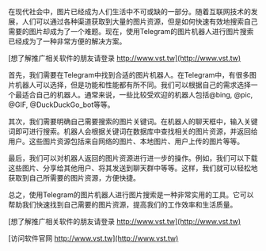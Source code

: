 在现代社会中，图片已经成为人们生活中不可或缺的一部分。随着互联网技术的发展，人们可以通过各种渠道获取到大量的图片资源，但是如何快速有效地搜索自己需要的图片却成为了一个难题。现在，使用Telegram的图片机器人进行图片搜索已经成为了一种非常方便的解决方案。

[想了解推广相关软件的朋友请登录 http://www.vst.tw](http://www.vst.tw)

首先，我们需要在Telegram中找到合适的图片机器人。在Telegram中，有很多图片机器人可以选择，但是功能和性能都有所不同。我们可以根据自己的需求选择一个最适合自己的机器人。通常来说，一些比较受欢迎的机器人包括@bing, @pic, @GIF, @DuckDuckGo_bot等等。

其次，我们需要明确自己需要搜索的图片关键词。在机器人的聊天框中，输入关键词即可进行搜索。机器人会根据关键词在数据库中查找相关的图片资源，并返回给用户。这些图片资源包括来自网络的图片、本地图片、用户上传的图片等等。

最后，我们可以对机器人返回的图片资源进行进一步的操作。例如，我们可以下载这些图片、分享给其他用户、将其发送到聊天群中等等。这样，我们就可以轻松地获取到自己所需要的图片资源，方便快捷。

总之，使用Telegram的图片机器人进行图片搜索是一种非常实用的工具。它可以帮助我们快速找到自己需要的图片资源，提高我们的工作效率和生活质量。

[想了解推广相关软件的朋友请登录 http://www.vst.tw](http://www.vst.tw)


[访问软件官网 http://www.vst.tw](http://www.vst.tw)
